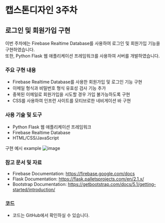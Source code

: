 # 캡스톤디자인 3주차

## 로그인 및 회원가입 구현
이번 주차에는 Firebase Realtime Database를 사용하여 로그인 및 회원가입 기능을 구현하였습니다. 
<br/>또한, Python Flask 웹 애플리케이션 프레임워크를 사용하여 서버를 개발하였습니다.

### 주요 구현 내용
+ Firebase Realtime Database를 사용한 회원가입 및 로그인 기능 구현
+ 이메일 형식과 비밀번호 형식 유효성 검사 기능 추가
+ 중복된 이메일로 회원가입을 시도할 경우 가입 불가능하도록 구현
+ CSS를 사용하여 인프런 사이트를 모티브로한 네비게이션 바 구현


### 사용 기술 및 도구
+ Python Flask 웹 애플리케이션 프레임워크
+ Firebase Realtime Database
+ HTML/CSS/JavaScript

구현 예시
example
![image](https://user-images.githubusercontent.com/99471821/229353805-6768608d-de05-414e-940a-f7feb2d21ba1.png)



### 참고 문서 및 자료
+ Firebase Documentation: https://firebase.google.com/docs
+ Flask Documentation: https://flask.palletsprojects.com/en/2.1.x/
+ Bootstrap Documentation: https://getbootstrap.com/docs/5.1/getting-started/introduction/

### 코드
+ 코드는 GitHub에서 확인하실 수 있습니다.
